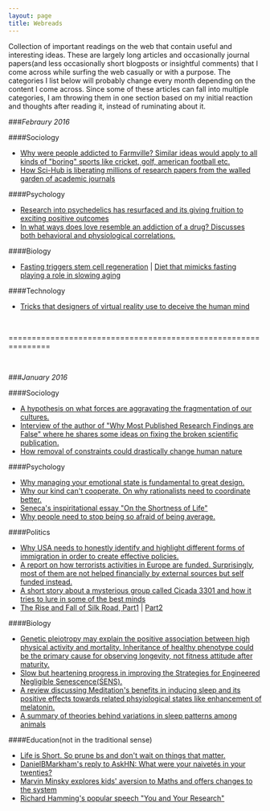 ```yaml
---
layout: page
title: Webreads
---
```



Collection of important readings on the web that contain useful and interesting ideas. These are largely long articles and occasionally journal papers(and less occasionally short blogposts or insightful comments) that I come across while surfing the web casually or with a purpose. The categories I list below will probably change every month depending on the content I come across. Since some of these articles can fall into multiple categories, I am throwing them in one section based on my initial reaction and thoughts after reading it, instead of ruminating about it.


###<em>Febraury 2016</em>

####Sociology
  * [Why were people addicted to Farmville? Similar ideas would apply to all kinds of "boring" sports like cricket, golf, american football etc.](http://www.businessinsider.com/the-cleverest-explanation-as-to-why-zynga-is-a-multi-billion-company-you-will-ever-read-2010-4?IR=T)
  * [How Sci-Hub is liberating millions of research papers from the walled garden of academic journals](http://bigthink.com/neurobonkers/a-pirate-bay-for-science)
  
####Psychology
  * [Research into psychedelics has resurfaced and its giving fruition to exciting positive outcomes](http://www.newyorker.com/magazine/2015/02/09/trip-treatment)
  * [In what ways does love resemble an addiction of a drug? Discusses both behavioral and physiological correlations.](http://nautil.us/issue/33/attraction/love-is-like-cocaine) 
  
####Biology
  * [Fasting triggers stem cell regeneration](https://news.usc.edu/63669/fasting-triggers-stem-cell-regeneration-of-damaged-old-immune-system/) |  [Diet that mimicks fasting playing a role in slowing aging](https://news.usc.edu/82959/diet-that-mimics-fasting-appears-to-slow-aging/)
  
####Technology
  * [Tricks that designers of virtual reality use to deceive the human mind](http://nautil.us/issue/32/space/these-tricks-make-virtual-reality-feel-real)  


<br />

===============================================================

<br />

###<em>January 2016</em>

####Sociology
  * [A hypothesis on what forces are aggravating the fragmentation of our cultures.](http://paulgraham.com/re.html)
  * [Interview of the author of "Why Most Published Research Findings are False" where he shares some ideas on fixing the broken scientific publication.](http://www.vox.com/2015/2/16/8034143/john-ioannidis-interview)
  * [How removal of constraints could drastically change human nature](http://kajsotala.fi/2012/10/technology-will-destroy-human-nature/)

####Psychology
  * [Why managing your emotional state is fundamental to great design.](http://deep.design/design-like-an-astronaut/)
  * [Why our kind can't cooperate. On why rationalists need to coordinate better.](http://lesswrong.com/lw/3h/why_our_kind_cant_cooperate/)
  * [Seneca's inspiritational essay "On the Shortness of Life"](http://www.edbatista.com/files/2013/Seneca-On-the-Shortness-of-Life-Excerpts.pdf)
  * [Why people need to stop being so afraid of being average.](http://markmanson.net/being-average)

####Politics
  * [Why USA needs to honestly identify and highlight different forms of immigration in order to create effective policies.](http://www.theatlantic.com/politics/archive/2015/12/refugees/419976/)
  * [A report on how terrorists activities in Europe are funded. Surprisingly, most of them are not helped financially by external sources but self funded instead.](http://www.ffi.no/no/Rapporter/14-02234.pdf)
  * [A short story about a mysterious group called Cicada 3301 and how it tries to lure in some of the best minds](http://www.rollingstone.com/culture/features/cicada-solving-the-webs-deepest-mystery-20150115)
  * [The Rise and Fall of Silk Road, Part1](http://www.wired.com/2015/04/silk-road-1/) | [Part2](http://www.wired.com/2015/05/silk-road-2/)
  
####Biology
  * [Genetic pleiotropy may explain the positive association between high physical activity and mortality. Inheritance of healthy phenotype could be the primary cause for observing longevity, not fitness attitude after maturity.](http://www.nature.com/articles/srep18259)
  * [Slow but heartening progress in improving the Strategies for Engineered Negligible Senescence(SENS).](https://www.fightaging.org/archives/2015/12/a-look-back-at-2015-in-longevity-science.php)
  * [A review discussing Meditation's benefits in inducing sleep and its positive effects towards related phsyiological states like enhancement of melatonin.](https://www.ncbi.nlm.nih.gov/pmc/articles/PMC3328970/)
  * [A summary of theories behind variations in sleep patterns among animals](http://classic.sciencemag.org/content/337/6102/1610.long)
  
####Education(not in the traditional sense)
  * [Life is Short. So prune bs and don't wait on things that matter.](paulgraham.com/vb.html)
  * [DanielBMarkham's reply to AskHN: What were your naivetés in your twenties?](https://news.ycombinator.com/item?id=1474454)
  * [Marvin Minsky explores kids' aversion to Maths and offers changes to the system](http://web.media.mit.edu/~minsky/OLPC-1.html)
  * [Richard Hamming's popular speech "You and Your Research"](http://www.cs.virginia.edu/~robins/YouAndYourResearch.html)

